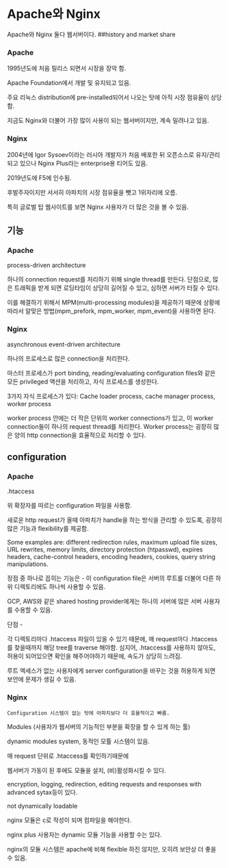 # Apache와 Nginx

Apache와 Nginx 둘다 웹서버이다.
##history and market share	
### Apache	
1995년도에 처음 릴리스 되면서 시장을 장악 함.

Apache Foundation에서 개발 및 유지되고 있음.

주요 리눅스 distribution에 pre-installed되어서 나오는 탓에 아직 시장 점유율이 상당함.

지금도 Nginx와 더불어 가장 많이 사용이 되는 웹서버이지만, 계속 밀려나고 있음.

### Nginx
2004년에 Igor Sysoev이라는 러시아 개발자가 처음 배포한 뒤 오픈소스로 유지/관리되고 있으나 Nginx Plus라는 enterprise용 티어도 있음.

2019년도에 F5에 인수됨.

후발주자이지만 서서히 아파치의 시장 점유율을 뺏고 1위자리에 오름.

특히 글로벌 탑 웹사이트를 보면 Nginx 사용자가 더 많은 것을 볼 수 있음.


## 기능	
### Apache	

process-driven architecture

하나의 connection request를 처리하기 위해 single thread를 만든다. 단점으로, 많은 트래픽을 받게 되면 로딩타임이 상당히 길어질 수 있고, 심하면 서버가 터질 수 있다.

이를 해결하기 위해서 MPM(multi-processing modules)을 제공하기 때문에 상황에 따라서 알맞은 방법(mpm_prefork, mpm_worker, mpm_event)을 사용하면 된다.

### Nginx
asynchronous event-driven architecture

하나의 프로세스로 많은 connection을 처리한다.

마스터 프로세스가 port binding, reading/evaluating configuration files와 같은 모든 privileged 액션을 처리하고, 자식 프로세스를 생성한다.

3가지 자식 프로세스가 있다: Cache loader process, cache manager process, worker process

worker process 안에는 더 작은 단위의 worker connections가 있고, 이 worker connection들이 하나의 request thread를 처리한다. Worker process는 굉장히 많은 양의 http connection을 효율적으로 처리할 수 있다.


## configuration	
### Apache	

.htaccess

위 확장자를 따르는 configuration 파일을 사용함.

새로운 http request가 올때 아파치가 handle을 하는 방식을 관리할 수 있도록, 굉장히 많은 기능과 flexibility를 제공함.

Some examples are: different redirection rules, maximum upload file sizes, URL rewrites, memory limits, directory protection (htpasswd), expires headers, cache-control headers, encoding headers, cookies, query string manipulations. 

장점 중 하나로 꼽히는 기능은 - 이 configuration file은 서버의 루트를 더불어 다른 하위 디렉토리에도 하나씩 사용할 수 있음.

GCP, AWS와 같은 shared hosting provider에게는 하나의 서버에 많은 서버 사용자를 수용할 수 있음.

단점 - 

각 디렉토리마다 .htaccess 파일이 있을 수 있기 때문에, 매 request마다 .htaccess를 찾을때까지 해당 tree를 traverse 해야함. 심지어, .htaccess를 사용하지 않아도, 허용이 되어있으면 확인을 해주어야하기 때문에, 속도가 상당히 느려짐.

루트 액세스가 없는 사용자에게 server configuration을 바꾸는 것을 허용하게 되면 보안에 문제가 생길 수 있음.


### Nginx


	Configuration 시스템이 없는 탓에 아파치보다 더 효율적이고 빠름.
Modules (사용자가 웹서버의 기능적인 부분을 확장을 할 수 있게 하는 툴)	

dynamic modules system, 동적인 모튤 시스템이 있음.

매 request 단위로 .htaccess를 확인하기때문에 

웹서버가 가동이 된 후에도 모듈을 설치, (비)활성화시킬 수 있다.

encryption, logging, redirection, editing requests and responses with advanced sytax등이 있다.

	

not dynamically loadable

nginx 모듈은 c로 작성이 되며 컴파일을 해야한다.

nginx plus 사용자는 dynamic 모듈 기능을 사용할 수는 있다.

nginx의 모듈 시스템은 apache에 비해 flexible 하진 않지만, 오히려 보안상 더 좋을 수 있음.
